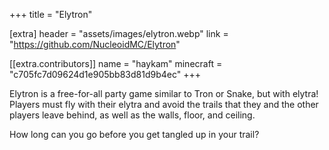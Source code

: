 +++
title = "Elytron"

[extra]
header = "assets/images/elytron.webp"
link = "https://github.com/NucleoidMC/Elytron"

[[extra.contributors]]
name = "haykam"
minecraft = "c705fc7d09624d1e905bb83d81d9b4ec"
+++

Elytron is a free-for-all party game similar to Tron or Snake, but with elytra! Players must fly with their elytra and avoid the trails that they and the other players leave behind, as well as the walls, floor, and ceiling. 

How long can you go before you get tangled up in your trail?
